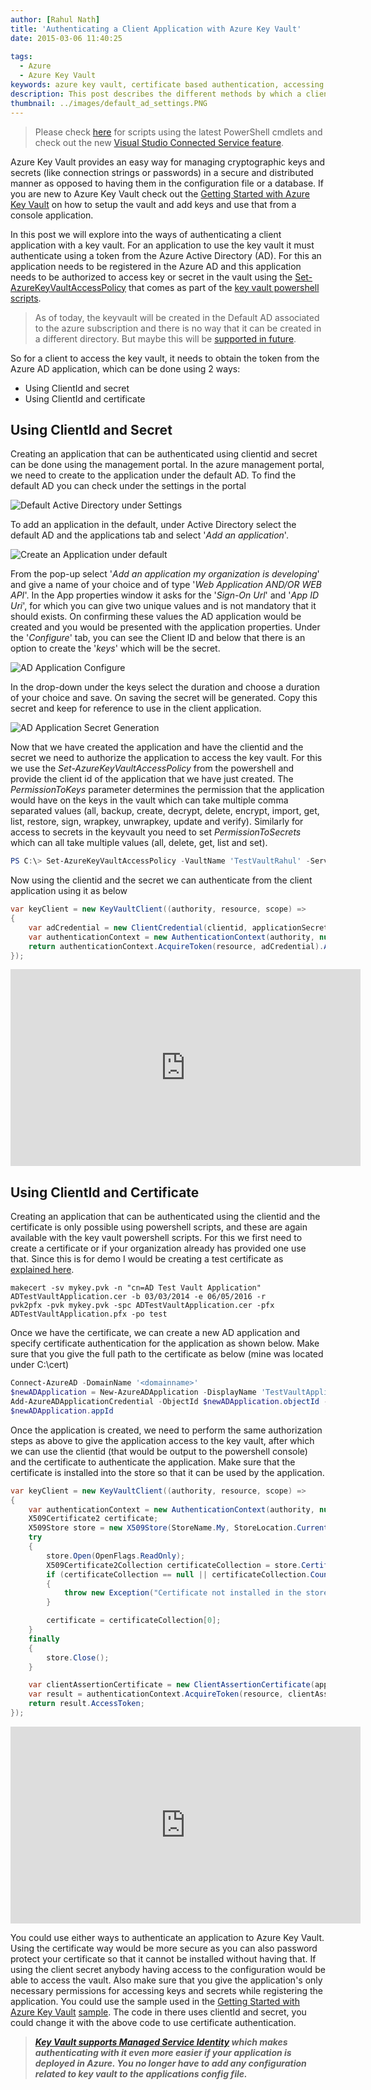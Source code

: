 ```yaml
---
author: [Rahul Nath]
title: 'Authenticating a Client Application with Azure Key Vault'
date: 2015-03-06 11:40:25
  
tags:
  - Azure
  - Azure Key Vault
keywords: azure key vault, certificate based authentication, accessing keyvault
description: This post describes the different methods by which a client application can access Azure Key Vault and use the keys for performing cryptographic activities.
thumbnail: ../images/default_ad_settings.PNG
---
```


> Please check [here](http://www.rahulpnath.com/blog/how-the-deprecation-of-switch-azuremode-affects-azure-key-vault/) for scripts using the latest PowerShell cmdlets and check out the new [Visual Studio Connected Service feature](https://www.rahulpnath.com/blog/azure-key-vault-as-a-connected-service-in-visual-studio-2017/).

Azure Key Vault provides an easy way for managing cryptographic keys and secrets (like connection strings or passwords) in a secure and distributed manner as opposed to having them in the configuration file or a database. If you are new to Azure Key Vault check out the [Getting Started with Azure Key Vault](http://www.rahulpnath.com/blog/getting-started-with-azure-key-vault/) on how to setup the vault and add keys and use that from a console application.

In this post we will explore into the ways of authenticating a client application with a key vault. For an application to use the key vault it must authenticate using a token from the Azure Active Directory (AD). For this an application needs to be registered in the Azure AD and this application needs to be authorized to access key or secret in the vault using the [Set-AzureKeyVaultAccessPolicy](https://msdn.microsoft.com/en-us/library/azure/dn903607.aspx) that comes as part of the [key vault powershell scripts](https://gallery.technet.microsoft.com/scriptcenter/Azure-Key-Vault-Powershell-1349b091).

> As of today, the keyvault will be created in the Default AD associated to the azure subscription and there is no way that it can be created in a different directory. But maybe this will be [supported in future](https://social.msdn.microsoft.com/Forums/azure/en-US/21d0dcaa-791c-4f96-8f9d-738b6b0076b2/create-a-new-key-vault-in-a-different-directory?forum=AzureKeyVault).

So for a client to access the key vault, it needs to obtain the token from the Azure AD application, which can be done using 2 ways:

- Using ClientId and secret
- Using ClientId and certificate

## **Using ClientId and Secret**

Creating an application that can be authenticated using clientid and secret can be done using the management portal. In the azure management portal, we need to create to the application under the default AD. To find the default AD you can check under the settings in the portal

<img class="center" alt="Default Active Directory under Settings" src="../images/default_ad_settings.PNG" />

To add an application in the default, under Active Directory select the default AD and the applications tab and select '_Add an application_'.

<img class="center" alt="Create an Application under default" src="../images/default_ad.PNG" />

From the pop-up select '_Add an application my organization is developing_' and give a name of your choice and of type '_Web Application AND/OR WEB API_'. In the App properties window it asks for the '_Sign-On Url_' and '_App ID Uri_', for which you can give two unique values and is not mandatory that it should exists. On confirming these values the AD application would be created and you would be presented with the application properties. Under the '_Configure_' tab, you can see the Client ID and below that there is an option to create the '_keys_' which will be the secret.

<img class="center" alt="AD Application Configure" src="../images/ad_application_configure.PNG" />

In the drop-down under the keys select the duration and choose a duration of your choice and save. On saving the secret will be generated. Copy this secret and keep for reference to use in the client application.

<img class="center" alt="AD Application Secret Generation" src="../images/ad_application_keys.PNG" />

Now that we have created the application and have the clientid and the secret we need to authorize the application to access the key vault. For this we use the _Set-AzureKeyVaultAccessPolicy_ from the powershell and provide the client id of the application that we have just created. The _PermissionToKeys_ parameter determines the permission that the application would have on the keys in the vault which can take multiple comma separated values (all, backup, create, decrypt, delete, encrypt, import, get, list, restore, sign, wrapkey, unwrapkey, update and verify). Similarly for access to secrets in the keyvault you need to set _PermissionToSecrets_ which can all take multiple values (all, delete, get, list and set).

```powershell
PS C:\> Set-AzureKeyVaultAccessPolicy -VaultName 'TestVaultRahul' -ServicePrincipalName '01c74fc1-4fb3-455e-8612-d5ad05a7fe2a' -PermissionsToKeys all
```

Now using the clientid and the secret we can authenticate from the client application using it as below

```csharp
var keyClient = new KeyVaultClient((authority, resource, scope) =>
{
    var adCredential = new ClientCredential(clientid, applicationSecret);
    var authenticationContext = new AuthenticationContext(authority, null);
    return authenticationContext.AcquireToken(resource, adCredential).AccessToken;
});
```

<iframe class="center" width="560" height="315" src="https://www.youtube.com/embed/51Qmk3TQJ44" frameborder="0" allowfullscreen></iframe>

## **Using ClientId and Certificate**

Creating an application that can be authenticated using the clientid and the certificate is only possible using powershell scripts, and these are again available with the key vault powershell scripts. For this we first need to create a certificate or if your organization already has provided one use that. Since this is for demo I would be creating a test certificate as [explained here](https://msdn.microsoft.com/en-in/library/ff699202.aspx).

```
makecert -sv mykey.pvk -n "cn=AD Test Vault Application" ADTestVaultApplication.cer -b 03/03/2014 -e 06/05/2016 -r
pvk2pfx -pvk mykey.pvk -spc ADTestVaultApplication.cer -pfx ADTestVaultApplication.pfx -po test
```

Once we have the certificate, we can create a new AD application and specify certificate authentication for the application as shown below. Make sure that you give the full path to the certificate as below (mine was located under C:\cert)

```powershell
Connect-AzureAD -DomainName '<domainname>'
$newADApplication = New-AzureADApplication -DisplayName 'TestVaultApplication'
Add-AzureADApplicationCredential -ObjectId $newADApplication.objectId -FilePath C:\cert\ADTestVaultApplication.cer
$newADApplication.appId
```

Once the application is created, we need to perform the same authorization steps as above to give the application access to the key vault, after which we can use the clientid (that would be output to the powershell console) and the certificate to authenticate the application. Make sure that the certificate is installed into the store so that it can be used by the application.

```csharp
var keyClient = new KeyVaultClient((authority, resource, scope) =>
{
    var authenticationContext = new AuthenticationContext(authority, null);
    X509Certificate2 certificate;
    X509Store store = new X509Store(StoreName.My, StoreLocation.CurrentUser);
    try
    {
        store.Open(OpenFlags.ReadOnly);
        X509Certificate2Collection certificateCollection = store.Certificates.Find(X509FindType.FindByThumbprint, "E2F3EAE0A131EE0CF1FF1995A6ABA9F9462A0C03", false);
        if (certificateCollection == null || certificateCollection.Count == 0)
        {
            throw new Exception("Certificate not installed in the store");
        }

        certificate = certificateCollection[0];
    }
    finally
    {
        store.Close();
    }

    var clientAssertionCertificate = new ClientAssertionCertificate(applicationId, certificate);
    var result = authenticationContext.AcquireToken(resource, clientAssertionCertificate);
    return result.AccessToken;
});
```

<iframe class="center" width="560" height="315" src="https://www.youtube.com/embed/JbshGF4ZwGE" frameborder="0" allowfullscreen></iframe>

You could use either ways to authenticate an application to Azure Key Vault. Using the certificate way would be more secure as you can also password protect your certificate so that it cannot be installed without having that. If using the client secret anybody having access to the configuration would be able to access the vault. Also make sure that you give the application's only necessary permissions for accessing keys and secrets while registering the application. You could use the sample used in the [Getting Started with Azure Key Vault](http://www.rahulpnath.com/blog/getting-started-with-azure-key-vault/) [sample](https://github.com/rahulpnath/Blog/tree/master/AzureKeyVault). The code in there uses clientId and secret, you could change it with the above code to use certificate authentication.

> **_[Key Vault supports Managed Service Identity](http://www.rahulpnath.com/blog/authenticating-with-azure-key-vault-using-managed-service-identity/) which makes authenticating with it even more easier if your application is deployed in Azure. You no longer have to add any configuration related to key vault to the applications config file._**
